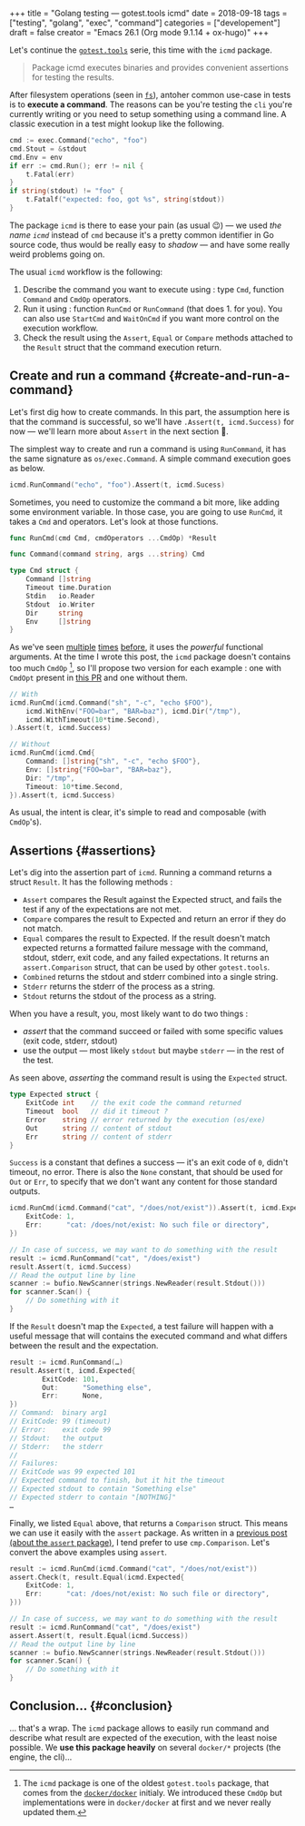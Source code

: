 +++
title = "Golang testing — gotest.tools icmd"
date = 2018-09-18
tags = ["testing", "golang", "exec", "command"]
categories = ["developement"]
draft = false
creator = "Emacs 26.1 (Org mode 9.1.14 + ox-hugo)"
+++

Let's continue the [`gotest.tools`](https://gotest.tools) serie, this time with the `icmd` package.

> Package icmd executes binaries and provides convenient assertions for testing the results.

After filesystem operations (seen in [`fs`](/posts/2018-09-14-gotest-tools-fs/)), antoher common use-case in tests is to
**execute a command**. The reasons can be you're testing the `cli` you're currently writing
or you need to setup something using a command line. A classic execution in a test might
lookup like the following.

```go
cmd := exec.Command("echo", "foo")
cmd.Stout = &stdout
cmd.Env = env
if err := cmd.Run(); err != nil {
	t.Fatal(err)
}
if string(stdout) != "foo" {
	t.Fatalf("expected: foo, got %s", string(stdout))
}
```

The package `icmd` is there to ease your pain (as usual 😉) — we used _the name `icmd`_
instead of `cmd` because it's a pretty common identifier in Go source code, thus would be
really easy to _shadow_ — and have some really weird problems going on.

The usual `icmd` workflow is the following:

1.  Describe the command you want to execute using : type `Cmd`, function `Command` and
	`CmdOp` operators.
2.  Run it using : function `RunCmd` or `RunCommand` (that does 1. for you). You can also
	use `StartCmd` and `WaitOnCmd` if you want more control on the execution workflow.
3.  Check the result using the `Assert`, `Equal` or `Compare` methods attached to the
	`Result` struct that the command execution return.


## Create and run a command {#create-and-run-a-command}

Let's first dig how to create commands. In this part, the assumption here is that the
command is successful, so we'll have `.Assert(t, icmd.Success)` for now — we'll learn more
about `Assert` in the next section 👼.

The simplest way to create and run a command is using `RunCommand`, it has the same
signature as `os/exec.Command`. A simple command execution goes as below.

```go
icmd.RunCommand("echo", "foo").Assert(t, icmd.Sucess)
```

Sometimes, you need to customize the command a bit more, like adding some environment
variable. In those case, you are going to use `RunCmd`, it takes a `Cmd` and operators.
Let's look at those functions.

```go
func RunCmd(cmd Cmd, cmdOperators ...CmdOp) *Result

func Command(command string, args ...string) Cmd

type Cmd struct {
	Command []string
	Timeout time.Duration
	Stdin   io.Reader
	Stdout  io.Writer
	Dir     string
	Env     []string
}
```

As we've seen [multiple](/posts/2017-01-01-go-testing-functionnal-builders/) [times](/posts/2018-08-16-gotest-tools-assertions/) [before](/posts/2018-09-14-gotest-tools-fs/), it uses the _powerful_ functional arguments. At the
time I wrote this post, the `icmd` package doesn't contains too much `CmdOp`&nbsp;[^fn:1], so I'll
propose two version for each example : one with `CmdOpt` present in [this PR](https://github.com/gotestyourself/gotest.tools/pull/122) and one
without them.

```go
// With
icmd.RunCmd(icmd.Command("sh", "-c", "echo $FOO"),
	icmd.WithEnv("FOO=bar", "BAR=baz"), icmd.Dir("/tmp"),
	icmd.WithTimeout(10*time.Second),
).Assert(t, icmd.Success)

// Without
icmd.RunCmd(icmd.Cmd{
	Command: []string{"sh", "-c", "echo $FOO"},
	Env: []string{"FOO=bar", "BAR=baz"},
	Dir: "/tmp",
	Timeout: 10*time.Second,
}).Assert(t, icmd.Success)
```

As usual, the intent is clear, it's simple to read and composable (with `CmdOp`'s).


## Assertions {#assertions}

Let's dig into the assertion part of `icmd`. Running a command returns a struct
`Result`. It has the following methods :

-   `Assert` compares the Result against the Expected struct, and fails the test if any of
	the expectations are not met.
-   `Compare` compares the result to Expected and return an error if they do not match.
-   `Equal` compares the result to Expected. If the result doesn't match expected
	returns a formatted failure message with the command, stdout, stderr, exit code, and any
	failed expectations. It returns an `assert.Comparison` struct, that can be used by other
	`gotest.tools`.
-   `Combined` returns the stdout and stderr combined into a single string.
-   `Stderr` returns the stderr of the process as a string.
-   `Stdout` returns the stdout of the process as a string.

When you have a result, you, most likely want to do two things :

-   _assert_ that the command succeed or failed with some specific values (exit code,
	stderr, stdout)
-   use the output — most likely `stdout` but maybe `stderr` — in the rest of the test.

As seen above, _asserting_ the command result is using the `Expected` struct.

```go
type Expected struct {
	ExitCode int    // the exit code the command returned
	Timeout  bool   // did it timeout ?
	Error    string // error returned by the execution (os/exe)
	Out      string // content of stdout
	Err      string // content of stderr
}
```

`Success` is a constant that defines a success — it's an exit code of `0`, didn't timeout,
no error. There is also the `None` constant, that should be used for `Out` or `Err`, to
specify that we don't want any content for those standard outputs.

```go
icmd.RunCmd(icmd.Command("cat", "/does/not/exist")).Assert(t, icmd.Expected{
	ExitCode: 1,
	Err:      "cat: /does/not/exist: No such file or directory",
})

// In case of success, we may want to do something with the result
result := icmd.RunCommand("cat", "/does/exist")
result.Assert(t, icmd.Success)
// Read the output line by line
scanner := bufio.NewScanner(strings.NewReader(result.Stdout()))
for scanner.Scan() {
	// Do something with it
}
```

If the `Result` doesn't map the `Expected`, a test failure will happen with a useful
message that will contains the executed command and what differs between the result and
the expectation.

```go
result := icmd.RunCommand(…)
result.Assert(t, icmd.Expected{
		ExitCode: 101,
		Out:      "Something else",
		Err:      None,
})
// Command:  binary arg1
// ExitCode: 99 (timeout)
// Error:    exit code 99
// Stdout:   the output
// Stderr:   the stderr
//
// Failures:
// ExitCode was 99 expected 101
// Expected command to finish, but it hit the timeout
// Expected stdout to contain "Something else"
// Expected stderr to contain "[NOTHING]"
…
```

Finally, we listed `Equal` above, that returns a `Comparison` struct. This means we can
use it easily with the `assert` package. As written in a [previous post (about the `assert`
package)](/posts/2018-08-16-gotest-tools-assertions/), I tend prefer to use `cmp.Comparison`. Let's convert the above examples using
`assert`.

```go
result := icmd.RunCmd(icmd.Command("cat", "/does/not/exist"))
assert.Check(t, result.Equal(icmd.Expected{
	ExitCode: 1,
	Err:      "cat: /does/not/exist: No such file or directory",
}))

// In case of success, we may want to do something with the result
result := icmd.RunCommand("cat", "/does/exist")
assert.Assert(t, result.Equal(icmd.Success))
// Read the output line by line
scanner := bufio.NewScanner(strings.NewReader(result.Stdout()))
for scanner.Scan() {
	// Do something with it
}
```


## Conclusion… {#conclusion}

… that's a wrap. The `icmd` package allows to easily run command and describe what result
are expected of the execution, with the least noise possible. We **use this package heavily**
on several `docker/*` projects (the engine, the cli)…

[^fn:1]: The `icmd` package is one of the oldest `gotest.tools` package, that comes from the [`docker/docker`](https://github.com/docker/docker) initialy. We introduced these `CmdOp` but implementations were in `docker/docker` at first and we never really updated them.
